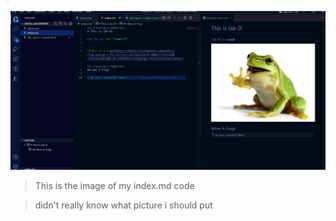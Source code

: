 

![Image of my code of index.md](Images/lab0-sreenshot-image.jpg)

>This is the image of my index.md code




>didn't really know what picture i should put